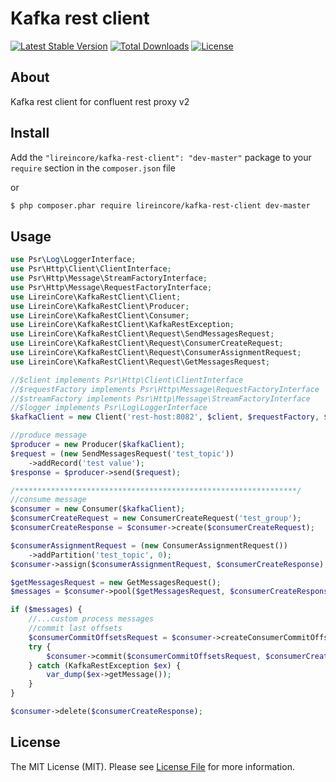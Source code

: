 # Kafka rest client

[![Latest Stable Version](https://poser.pugx.org/lireincore/kafka-rest-client/v/stable)](https://packagist.org/packages/lireincore/kafka-rest-client)
[![Total Downloads](https://poser.pugx.org/lireincore/kafka-rest-client/downloads)](https://packagist.org/packages/lireincore/kafka-rest-client)
[![License](https://poser.pugx.org/lireincore/kafka-rest-client/license)](https://packagist.org/packages/lireincore/kafka-rest-client)

## About

Kafka rest client for confluent rest proxy v2

## Install

Add the `"lireincore/kafka-rest-client": "dev-master"` package to your `require` section in the `composer.json` file

or

``` bash
$ php composer.phar require lireincore/kafka-rest-client dev-master
```

## Usage

```php
use Psr\Log\LoggerInterface;
use Psr\Http\Client\ClientInterface;
use Psr\Http\Message\StreamFactoryInterface;
use Psr\Http\Message\RequestFactoryInterface;
use LireinCore\KafkaRestClient\Client;
use LireinCore\KafkaRestClient\Producer;
use LireinCore\KafkaRestClient\Consumer;
use LireinCore\KafkaRestClient\KafkaRestException;
use LireinCore\KafkaRestClient\Request\SendMessagesRequest;
use LireinCore\KafkaRestClient\Request\ConsumerCreateRequest;
use LireinCore\KafkaRestClient\Request\ConsumerAssignmentRequest;
use LireinCore\KafkaRestClient\Request\GetMessagesRequest;

//$client implements Psr\Http\Client\ClientInterface
//$requestFactory implements Psr\Http\Message\RequestFactoryInterface
//$streamFactory implements Psr\Http\Message\StreamFactoryInterface
//$logger implements Psr\Log\LoggerInterface
$kafkaClient = new Client('rest-host:8082', $client, $requestFactory, $streamFactory, $logger);

//produce message
$producer = new Producer($kafkaClient);
$request = (new SendMessagesRequest('test_topic'))
    ->addRecord('test value');
$response = $producer->send($request);

/***************************************************************/
//consume message
$consumer = new Consumer($kafkaClient);
$consumerCreateRequest = new ConsumerCreateRequest('test_group');
$consumerCreateResponse = $consumer->create($consumerCreateRequest);

$consumerAssignmentRequest = (new ConsumerAssignmentRequest())
    ->addPartition('test_topic', 0);
$consumer->assign($consumerAssignmentRequest, $consumerCreateResponse);

$getMessagesRequest = new GetMessagesRequest();
$messages = $consumer->pool($getMessagesRequest, $consumerCreateResponse);

if ($messages) {
    //...custom process messages
    //commit last offsets
    $consumerCommitOffsetsRequest = $consumer->createConsumerCommitOffsetsRequest($messages);
    try {
        $consumer->commit($consumerCommitOffsetsRequest, $consumerCreateResponse);
    } catch (KafkaRestException $ex) {
        var_dump($ex->getMessage());
    }
}

$consumer->delete($consumerCreateResponse);
```

## License

The MIT License (MIT). Please see [License File](LICENSE) for more information.
